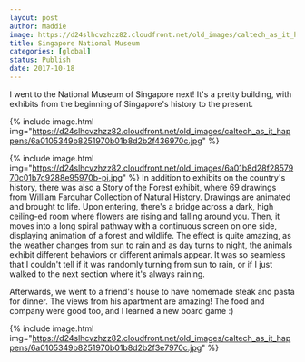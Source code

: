 ```yaml
---
layout: post
author: Maddie
image: https://d24slhcvzhzz82.cloudfront.net/old_images/caltech_as_it_happens/6a0105349b8251970b01bb09cbadf0970d.jpg
title: Singapore National Museum
categories: [global]
status: Publish
date: 2017-10-18
---
```


I went to the National Museum of Singapore next! It's a pretty building, with exhibits from the beginning of Singapore's history to the present.


{% include image.html img="https://d24slhcvzhzz82.cloudfront.net/old_images/caltech_as_it_happens/6a0105349b8251970b01b8d2b2f436970c.jpg" %}

{% include image.html img="https://d24slhcvzhzz82.cloudfront.net/old_images/6a01b8d28f2857970c01b7c9288e95970b-pi.jpg" %}
In addition to exhibits on the country's history, there was also a Story of the Forest exhibit, where 69 drawings from William Farquhar Collection of Natural History. Drawings are animated and brought to life. Upon entering, there's a bridge across a dark, high ceiling-ed room where flowers are rising and falling around you. Then, it moves into a long spiral pathway with a continuous screen on one side, displaying animation of a forest and wildlife. The effect is quite amazing, as the weather changes from sun to rain and as day turns to night, the animals exhibit different behaviors or different animals appear. It was so seamless that I couldn't tell if it was randomly turning from sun to rain, or if I just walked to the next section where it's always raining.

Afterwards, we went to a friend's house to have homemade steak and pasta for dinner. The views from his apartment are amazing! The food and company were good too, and I learned a new board game :)


{% include image.html img="https://d24slhcvzhzz82.cloudfront.net/old_images/caltech_as_it_happens/6a0105349b8251970b01b8d2b2f3e7970c.jpg" %}
